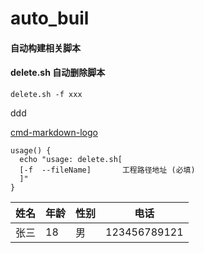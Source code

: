 # auto_buil
#### 自动构建相关脚本
#### delete.sh 自动删除脚本


    delete.sh -f xxx
    
    
ddd

[cmd-markdown-logo](https://www.zybuluo.com/static/img/logo.png)

```angular2
usage() {
  echo "usage: delete.sh[
  [-f  --fileName]       工程路径地址 (必填)
  ]"
}
```
| 姓名| 年龄| 性别 | 电话|
|----: | ---- | ---- | ------------ |
| 张三 | 18 | 男 | 123456789121 |
